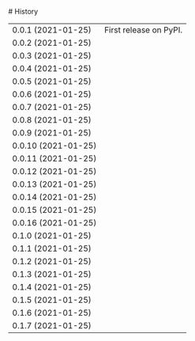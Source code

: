 
# History

<table>

<tr>
<td>
0.0.1 (2021-01-25)
</td>
<td>
First release on PyPI.
</td>
</tr>
<tr>
<td>
0.0.2 (2021-01-25)
</td>
</tr>
<tr>
<td>
0.0.3 (2021-01-25)
</td>
</tr>
<tr>
<td>
0.0.4 (2021-01-25)
</td>
</tr>
<tr>
<td>
0.0.5 (2021-01-25)
</td>
</tr>
<tr>
<td>
0.0.6 (2021-01-25)
</td>
</tr>
<tr>
<td>
0.0.7 (2021-01-25)
</td>
</tr>
<tr>
<td>
0.0.8 (2021-01-25)
</td>
</tr>
<tr>
<td>
0.0.9 (2021-01-25)
</td>
</tr>
<tr>
<td>
0.0.10 (2021-01-25)
</td>
</tr>
<tr>
<td>
0.0.11 (2021-01-25)
</td>
</tr>
<tr>
<td>
0.0.12 (2021-01-25)
</td>
</tr>
<tr>
<td>
0.0.13 (2021-01-25)
</td>
</tr>
<tr>
<td>
0.0.14 (2021-01-25)
</td>
</tr>
<tr>
<td>
0.0.15 (2021-01-25)
</td>
</tr>
<tr>
<td>
0.0.16 (2021-01-25)
</td>
</tr>
<tr>
<td>
0.1.0 (2021-01-25)
</td>
</tr>
<tr>
<td>
0.1.1 (2021-01-25)
</td>
</tr>
<tr>
<td>
0.1.2 (2021-01-25)
</td>
</tr>
<tr>
<td>
0.1.3 (2021-01-25)
</td>
</tr>
<tr>
<td>
0.1.4 (2021-01-25)
</td>
</tr>
<tr>
<td>
0.1.5 (2021-01-25)
</td>
</tr>
<tr>
<td>
0.1.6 (2021-01-25)
</td>
</tr>
<tr>
<td>
0.1.7 (2021-01-25)
</td>
</tr>
</table>

